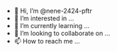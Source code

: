 - 👋 Hi, I’m @nene-2424-pftr
- 👀 I’m interested in ...
- 🌱 I’m currently learning ...
- 💞️ I’m looking to collaborate on ...
- 📫 How to reach me ...

<!---
nene-2424-pftr/nene-2424-pftr is a ✨ special ✨ repository because its `README.md` (this file) appears on your GitHub profile.
You can click the Preview link to take a look at your changes.
--->
